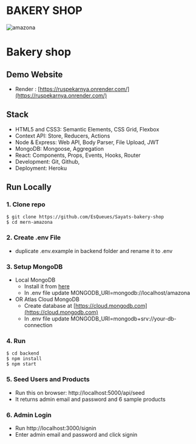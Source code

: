# BAKERY SHOP

![amazona](/frontend/public/images/amazona.png)

# Bakery shop




## Demo Website

-  Render : [https://ruspekarnya.onrender.com/](https://ruspekarnya.onrender.com/)

## Stack

- HTML5 and CSS3: Semantic Elements, CSS Grid, Flexbox
- Context API: Store, Reducers, Actions
- Node & Express: Web API, Body Parser, File Upload, JWT
- MongoDB: Mongoose, Aggregation
- React: Components, Props, Events, Hooks, Router
- Development:  Git, Github,
- Deployment: Heroku

## Run Locally

### 1. Clone repo

```
$ git clone https://github.com/EsQueues/Sayats-bakery-shop
$ cd mern-amazona
```

### 2. Create .env File

- duplicate .env.example in backend folder and rename it to .env

### 3. Setup MongoDB

- Local MongoDB
  - Install it from [here](https://www.mongodb.com/try/download/community)
  - In .env file update MONGODB_URI=mongodb://localhost/amazona
- OR Atlas Cloud MongoDB
  - Create database at [https://cloud.mongodb.com](https://cloud.mongodb.com)
  - In .env file update MONGODB_URI=mongodb+srv://your-db-connection

### 4. Run 

```
$ cd backend
$ npm install
$ npm start
```


### 5. Seed Users and Products

- Run this on browser: http://localhost:5000/api/seed
- It returns admin email and password and 6 sample products

### 6. Admin Login

- Run http://localhost:3000/signin
- Enter admin email and password and click signin





